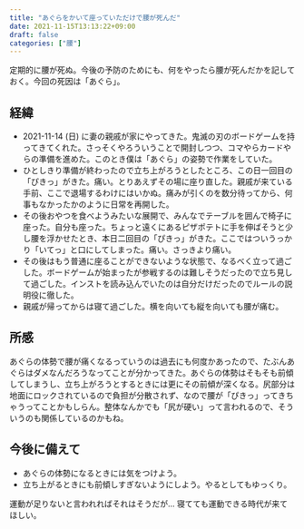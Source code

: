 ```yaml
---
title: "あぐらをかいて座っていただけで腰が死んだ"
date: 2021-11-15T13:13:22+09:00
draft: false
categories: ["腰"]
---
```

           
定期的に腰が死ぬ。今後の予防のためにも、何をやったら腰が死んだかを記しておく。今回の死因は「あぐら」。

<!--more-->

## 経緯

- 2021-11-14 (日) に妻の親戚が家にやってきた。鬼滅の刃のボードゲームを持ってきてくれた。さっそくやろういうことで開封しつつ、コマやらカードやらの準備を進めた。このとき僕は「あぐら」の姿勢で作業をしていた。
- ひとしきり準備が終わったので立ち上がろうとしたところ、この日一回目の「ぴきっ」がきた。痛い。とりあえずその場に座り直した。親戚が来ている手前、ここで退場するわけにはいかぬ。痛みが引くのを数分待ってから、何事もなかったかのように日常を再開した。
- その後おやつを食べようみたいな展開で、みんなでテーブルを囲んで椅子に座った。自分も座った。ちょっと遠くにあるピザポテトに手を伸ばそうと少し腰を浮かせたとき、本日二回目の「ぴきっ」がきた。ここではついうっかり「いてっ」と口にしてしまった。痛い。さっきより痛い。
- その後はもう普通に座ることができないような状態で、なるべく立って過ごした。ボードゲームが始まったが参戦するのは難しそうだったので立ち見して過ごした。インストを読み込んでいたのは自分だけだったのでルールの説明役に徹した。
- 親戚が帰ってからは寝て過ごした。横を向いても縦を向いても腰が痛む。

## 所感

あぐらの体勢で腰が痛くなるっていうのは過去にも何度かあったので、たぶんあぐらはダメなんだろうなってことが分かってきた。あぐらの体勢はそもそも前傾してしまうし、立ち上がろうとするときには更にその前傾が深くなる。尻部分は地面にロックされているので負担が分散されず、なので腰が「ぴきっ」ってきちゃうってことかもしらん。整体なんかでも「尻が硬い」って言われるので、そういうのも関係しているのかもね。

## 今後に備えて

- あぐらの体勢になるときには気をつけよう。
- 立ち上がるときにも前傾しすぎないようにしよう。やるとしてもゆっくり。

運動が足りないと言われればそれはそうだが… 寝てても運動できる時代が来てほしい。

